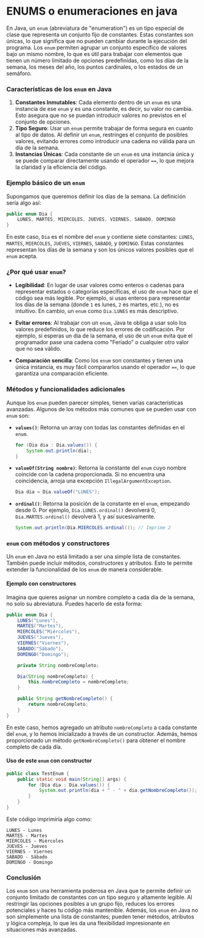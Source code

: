 # ENUMS o enumeraciones en java

En Java, un `enum` (abreviatura de "enumeration") es un tipo especial de clase que representa un conjunto fijo de constantes. Estas constantes son únicas, lo que significa que no pueden cambiar durante la ejecución del programa. Los `enum` permiten agrupar un conjunto específico de valores bajo un mismo nombre, lo que es útil para trabajar con elementos que tienen un número limitado de opciones predefinidas, como los días de la semana, los meses del año, los puntos cardinales, o los estados de un semáforo.

### Características de los `enum` en Java

1. **Constantes Inmutables**: Cada elemento dentro de un `enum` es una instancia de ese `enum` y es una constante, es decir, su valor no cambia. Esto asegura que no se puedan introducir valores no previstos en el conjunto de opciones. 
2. **Tipo Seguro**: Usar un `enum` permite trabajar de forma segura en cuanto al tipo de datos. Al definir un `enum`, restringes el conjunto de posibles valores, evitando errores como introducir una cadena no válida para un día de la semana.
3. **Instancias Únicas**: Cada constante de un `enum` es una instancia única y se puede comparar directamente usando el operador `==`, lo que mejora la claridad y la eficiencia del código.

### Ejemplo básico de un `enum`

Supongamos que queremos definir los días de la semana. La definición sería algo así:

```java
public enum Dia {
    LUNES, MARTES, MIERCOLES, JUEVES, VIERNES, SABADO, DOMINGO
}
```

En este caso, `Dia` es el nombre del `enum` y contiene siete constantes: `LUNES`, `MARTES`, `MIERCOLES`, `JUEVES`, `VIERNES`, `SABADO`, y `DOMINGO`. Estas constantes representan los días de la semana y son los únicos valores posibles que el `enum` acepta.

### ¿Por qué usar `enum`?

- **Legibilidad**: En lugar de usar valores como enteros o cadenas para representar estados o categorías específicas, el uso de `enum` hace que el código sea más legible. Por ejemplo, si usas enteros para representar los días de la semana (donde `1` es lunes, `2` es martes, etc.), no es intuitivo. En cambio, un `enum` como `Dia.LUNES` es más descriptivo.
  
- **Evitar errores**: Al trabajar con un `enum`, Java te obliga a usar solo los valores predefinidos, lo que reduce los errores de codificación. Por ejemplo, si esperas un día de la semana, el uso de un `enum` evita que el programador pase una cadena como "Feriado" o cualquier otro valor que no sea válido.

- **Comparación sencilla**: Como los `enum` son constantes y tienen una única instancia, es muy fácil compararlos usando el operador `==`, lo que garantiza una comparación eficiente.

### Métodos y funcionalidades adicionales

Aunque los `enum` pueden parecer simples, tienen varias características avanzadas. Algunos de los métodos más comunes que se pueden usar con `enum` son:

- **`values()`**: Retorna un array con todas las constantes definidas en el `enum`.
  
    ```java
    for (Dia dia : Dia.values()) {
        System.out.println(dia);
    }
    ```

- **`valueOf(String nombre)`**: Retorna la constante del `enum` cuyo nombre coincide con la cadena proporcionada. Si no encuentra una coincidencia, arroja una excepción `IllegalArgumentException`.

    ```java
    Dia dia = Dia.valueOf("LUNES");
    ```

- **`ordinal()`**: Retorna la posición de la constante en el `enum`, empezando desde 0. Por ejemplo, `Dia.LUNES.ordinal()` devolverá 0, `Dia.MARTES.ordinal()` devolverá 1, y así sucesivamente.

    ```java
    System.out.println(Dia.MIERCOLES.ordinal()); // Imprime 2
    ```

### `enum` con métodos y constructores

Un `enum` en Java no está limitado a ser una simple lista de constantes. También puede incluir métodos, constructores y atributos. Esto te permite extender la funcionalidad de los `enum` de manera considerable.

#### Ejemplo con constructores

Imagina que quieres asignar un nombre completo a cada día de la semana, no solo su abreviatura. Puedes hacerlo de esta forma:

```java
public enum Dia {
    LUNES("Lunes"), 
    MARTES("Martes"), 
    MIERCOLES("Miércoles"), 
    JUEVES("Jueves"), 
    VIERNES("Viernes"), 
    SABADO("Sábado"), 
    DOMINGO("Domingo");

    private String nombreCompleto;

    Dia(String nombreCompleto) {
        this.nombreCompleto = nombreCompleto;
    }

    public String getNombreCompleto() {
        return nombreCompleto;
    }
}
```

En este caso, hemos agregado un atributo `nombreCompleto` a cada constante del `enum`, y lo hemos inicializado a través de un constructor. Además, hemos proporcionado un método `getNombreCompleto()` para obtener el nombre completo de cada día.

#### Uso de este `enum` con constructor

```java
public class TestEnum {
    public static void main(String[] args) {
        for (Dia dia : Dia.values()) {
            System.out.println(dia + " - " + dia.getNombreCompleto());
        }
    }
}
```

Este código imprimiría algo como:

```
LUNES - Lunes
MARTES - Martes
MIERCOLES - Miércoles
JUEVES - Jueves
VIERNES - Viernes
SABADO - Sábado
DOMINGO - Domingo
```

### Conclusión

Los `enum` son una herramienta poderosa en Java que te permite definir un conjunto limitado de constantes con un tipo seguro y altamente legible. Al restringir las opciones posibles a un grupo fijo, reduces los errores potenciales y haces tu código más mantenible. Además, los `enum` en Java no son simplemente una lista de constantes; pueden tener métodos, atributos y lógica compleja, lo que les da una flexibilidad impresionante en situaciones más avanzadas.